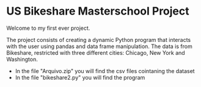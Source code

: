 # US Bikeshare Masterschool Project

Welcome to my first ever project.

The project consists of creating a dynamic Python program that interacts with the user using pandas and data frame manipulation. The data is from Bikeshare, restricted with three different cities: Chicago, New York and Washington.

- In the file "Arquivo.zip" you will find the csv files cointaning the dataset
- In the file "bikeshare2.py" you will find the program

